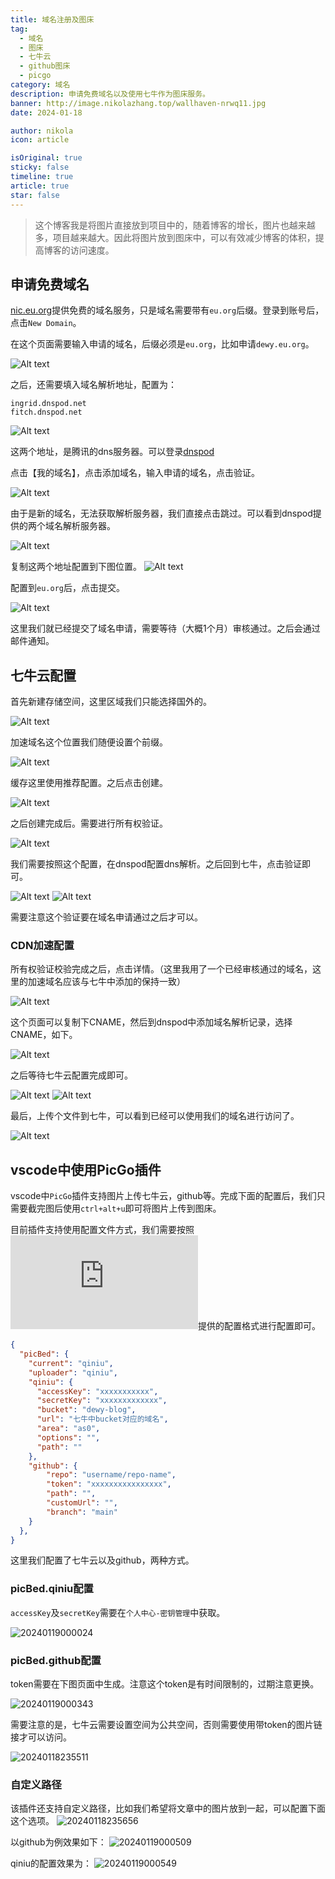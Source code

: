 ```yaml
---
title: 域名注册及图床
tag:
  - 域名
  - 图床
  - 七牛云
  - github图床
  - picgo
category: 域名
description: 申请免费域名以及使用七牛作为图床服务。
banner: http://image.nikolazhang.top/wallhaven-nrwq11.jpg
date: 2024-01-18

author: nikola
icon: article

isOriginal: true
sticky: false
timeline: true
article: true
star: false
---
```


> 这个博客我是将图片直接放到项目中的，随着博客的增长，图片也越来越多，项目越来越大。因此将图片放到图床中，可以有效减少博客的体积，提高博客的访问速度。

## 申请免费域名

[nic.eu.org](https://nic.eu.org/)提供免费的域名服务，只是域名需要带有`eu.org`后缀。登录到账号后，点击`New Domain`。

在这个页面需要输入申请的域名，后缀必须是`eu.org`，比如申请`dewy.eu.org`。

![Alt text](https://raw.githubusercontent.com/NikolaZhang/image-blog/main/域名相关/image.png)

之后，还需要填入域名解析地址，配置为：

```shell
ingrid.dnspod.net
fitch.dnspod.net
```

![Alt text](https://raw.githubusercontent.com/NikolaZhang/image-blog/main/域名相关/image-5.png)

这两个地址，是腾讯的dns服务器。可以登录[dnspod](https://console.dnspod.cn/)

点击【我的域名】，点击添加域名，输入申请的域名，点击验证。

![Alt text](https://raw.githubusercontent.com/NikolaZhang/image-blog/main/域名相关/image-2.png)

由于是新的域名，无法获取解析服务器，我们直接点击跳过。可以看到dnspod提供的两个域名解析服务器。

![Alt text](https://raw.githubusercontent.com/NikolaZhang/image-blog/main/域名相关/image-3.png)

复制这两个地址配置到下图位置。
![Alt text](https://raw.githubusercontent.com/NikolaZhang/image-blog/main/域名相关/image-5.png)

配置到`eu.org`后，点击提交。

![Alt text](https://raw.githubusercontent.com/NikolaZhang/image-blog/main/域名相关/image-4.png)

这里我们就已经提交了域名申请，需要等待（大概1个月）审核通过。之后会通过邮件通知。

## 七牛云配置

首先新建存储空间，这里区域我们只能选择国外的。

![Alt text](https://raw.githubusercontent.com/NikolaZhang/image-blog/main/域名相关/image-6.png)

加速域名这个位置我们随便设置个前缀。

![Alt text](https://raw.githubusercontent.com/NikolaZhang/image-blog/main/域名相关/image-7.png)

缓存这里使用推荐配置。之后点击创建。

![Alt text](https://raw.githubusercontent.com/NikolaZhang/image-blog/main/域名相关/image-8.png)

之后创建完成后。需要进行所有权验证。

![Alt text](https://raw.githubusercontent.com/NikolaZhang/image-blog/main/域名相关/image-9.png)

我们需要按照这个配置，在dnspod配置dns解析。之后回到七牛，点击验证即可。

![Alt text](https://raw.githubusercontent.com/NikolaZhang/image-blog/main/域名相关/image-10.png)
![Alt text](https://raw.githubusercontent.com/NikolaZhang/image-blog/main/域名相关/image-11.png)

需要注意这个验证要在域名申请通过之后才可以。

### CDN加速配置

所有权验证校验完成之后，点击详情。（这里我用了一个已经审核通过的域名，这里的加速域名应该与七牛中添加的保持一致）

![Alt text](https://raw.githubusercontent.com/NikolaZhang/image-blog/main/域名相关/image-12.png)

这个页面可以复制下CNAME，然后到dnspod中添加域名解析记录，选择CNAME，如下。

![Alt text](https://raw.githubusercontent.com/NikolaZhang/image-blog/main/域名相关/image-13.png)

之后等待七牛云配置完成即可。

![Alt text](https://raw.githubusercontent.com/NikolaZhang/image-blog/main/域名相关/image-14.png)
![Alt text](https://raw.githubusercontent.com/NikolaZhang/image-blog/main/域名相关/image-15.png)

最后，上传个文件到七牛，可以看到已经可以使用我们的域名进行访问了。

![Alt text](https://raw.githubusercontent.com/NikolaZhang/image-blog/main/域名相关/image-16.png)

## vscode中使用PicGo插件

vscode中`PicGo`插件支持图片上传七牛云，github等。完成下面的配置后，我们只需要截完图后使用`ctrl+alt+u`即可将图片上传到图床。

目前插件支持使用配置文件方式，我们需要按照![官网](https://picgo.github.io/PicGo-Core-Doc/zh/guide/config.html)提供的配置格式进行配置即可。

```json
{
  "picBed": {
    "current": "qiniu",
    "uploader": "qiniu",
    "qiniu": {
      "accessKey": "xxxxxxxxxxx",
      "secretKey": "xxxxxxxxxxxxx",
      "bucket": "dewy-blog",
      "url": "七牛中bucket对应的域名",
      "area": "as0",
      "options": "",
      "path": ""
    },
    "github": {
        "repo": "username/repo-name",
        "token": "xxxxxxxxxxxxxxxx",
        "path": "",
        "customUrl": "",
        "branch": "main"
    }
  },
}
```

这里我们配置了七牛云以及github，两种方式。

### picBed.qiniu配置

`accessKey`及`secretKey`需要在`个人中心-密钥管理`中获取。

![20240119000024](https://raw.githubusercontent.com/NikolaZhang/image-blog/main/域名相关/20240119000024.png)

### picBed.github配置

token需要在下图页面中生成。注意这个token是有时间限制的，过期注意更换。

![20240119000343](https://raw.githubusercontent.com/NikolaZhang/image-blog/main/域名相关/20240119000343.png)

需要注意的是，七牛云需要设置空间为公共空间，否则需要使用带token的图片链接才可以访问。

![20240118235511](https://raw.githubusercontent.com/NikolaZhang/image-blog/main/域名相关/20240118235511.png)

### 自定义路径

该插件还支持自定义路径，比如我们希望将文章中的图片放到一起，可以配置下面这个选项。
![20240118235656](https://raw.githubusercontent.com/NikolaZhang/image-blog/main/域名相关/20240118235656.png)

以github为例效果如下：
![20240119000509](https://raw.githubusercontent.com/NikolaZhang/image-blog/main/域名相关/20240119000509.png)

qiniu的配置效果为：
![20240119000549](https://raw.githubusercontent.com/NikolaZhang/image-blog/main/域名相关/20240119000549.png)
